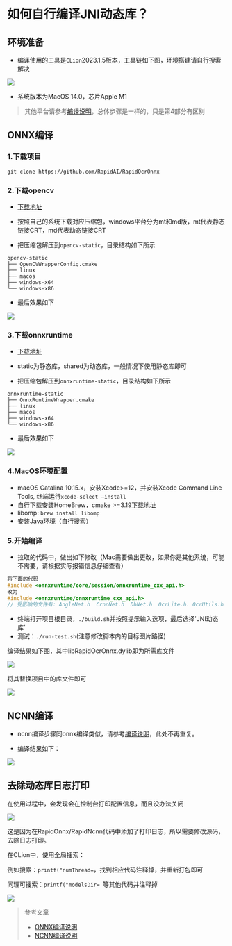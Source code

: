 # 如何自行编译JNI动态库？

## 环境准备

- 编译使用的工具是`CLion`2023.1.5版本，工具链如下图，环境搭建请自行搜索解决

![](./img/tool.png)

- 系统版本为MacOS 14.0，芯片Apple M1

> 其他平台请参考[编译说明](https://github.com/RapidAI/RapidOcrOnnx/blob/main/BUILD.md)，总体步骤是一样的，只是第4部分有区别

## ONNX编译

### 1.下载项目

```shell
git clone https://github.com/RapidAI/RapidOcrOnnx
```

### 2.下载opencv

- [下载地址](https://github.com/RapidAI/OpenCVBuilder/releases)

- 按照自己的系统下载对应压缩包，windows平台分为mt和md版，mt代表静态链接CRT，md代表动态链接CRT
- 把压缩包解压到`opencv-static`，目录结构如下所示

```
opencv-static
├── OpenCVWrapperConfig.cmake
├── linux
├── macos
├── windows-x64
└── windows-x86
```

- 最后效果如下

![](./img/mac-opencv.png)

### 3.下载onnxruntime

- [下载地址](https://github.com/RapidAI/OnnxruntimeBuilder/releases)

- static为静态库，shared为动态库，一般情况下使用静态库即可
- 把压缩包解压到`onnxruntime-static`，目录结构如下所示

```
onnxruntime-static
├── OnnxRuntimeWrapper.cmake
├── linux
├── macos
├── windows-x64
└── windows-x86
```

- 最后效果如下

![](./img/mac-ort.png)

### 4.MacOS环境配置

- macOS Catalina 10.15.x，安装Xcode>=12，并安装Xcode Command Line Tools, 终端运行`xcode-select –install`
- 自行下载安装HomeBrew，cmake >=3.19[下载地址](https://cmake.org/download/)
- libomp: `brew install libomp`
- 安装Java环境（自行搜索）


### 5.开始编译

- 拉取的代码中，做出如下修改（Mac需要做出更改，如果你是其他系统，可能不需要，请根据实际报错信息仔细查看）

```c
将下面的代码
#include <onnxruntime/core/session/onnxruntime_cxx_api.h>
改为
#include <onnxruntime/onnxruntime_cxx_api.h>
// 受影响的文件有: AngleNet.h  CrnnNet.h  DbNet.h  OcrLite.h. OcrUtils.h
```

- 终端打开项目根目录，`./build.sh`并按照提示输入选项，最后选择'JNI动态库'
- 测试：`./run-test.sh`(注意修改脚本内的目标图片路径)

编译结果如下图，其中libRapidOcrOnnx.dylib即为所需库文件

![](./img/onnx-lib.png)

将其替换项目中的库文件即可

![](./img/onnx-replace.png)



## NCNN编译

- ncnn编译步骤同onnx编译类似，请参考[编译说明](https://github.com/RapidAI/RapidOcrNcnn/blob/c2d168dbe685152bf78fab596917fd3da747933b/BUILD.md)，此处不再重复。

- 编译结果如下：

![](./img/ncnn-replace.png)

## 去除动态库日志打印

在使用过程中，会发现会在控制台打印配置信息，而且没办法关闭

![](./img/log.png)

这是因为在RapidOnnx/RapidNcnn代码中添加了打印日志，所以需要修改源码，去除日志打印。

在CLion中，使用全局搜索：

例如搜索：`printf("numThread=`，找到相应代码注释掉，并重新打包即可

同理可搜索：`printf("modelsDir= `等其他代码并注释掉

![](./img/log-remove.png)




> 参考文章
>
> - [ONNX编译说明](https://github.com/RapidAI/RapidOcrOnnx/blob/main/BUILD.md)
> - [NCNN编译说明](https://github.com/RapidAI/RapidOcrNcnn/blob/c2d168dbe685152bf78fab596917fd3da747933b/BUILD.md)

